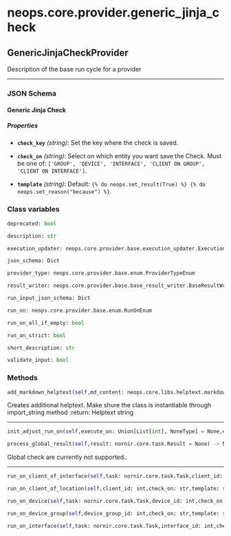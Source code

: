 # neops.core.provider.generic_jinja_check
## GenericJinjaCheckProvider
Description of the base run cycle for a provider

----------
### JSON Schema
#### Generic Jinja Check


##### Properties


- **`check_key`** *(string)*: Set the key where the check is saved.

- **`check_on`** *(string)*: Select on which entity you want save the Check. Must be one of: `['GROUP', 'DEVICE', 'INTERFACE', 'CLIENT ON GROUP', 'CLIENT ON INTERFACE']`.

- **`template`** *(string)*: Default: `{% do neops.set_result(True) %}
{% do neops.set_reason("because") %}`.

### Class variables
```python
deprecated: bool
```
```python
description: str
```
```python
execution_updater: neops.core.provider.base.execution_updater.ExecutionUpdater
```
```python
json_schema: Dict
```
```python
provider_type: neops.core.provider.base.enum.ProviderTypeEnum
```
```python
result_writer: neops.core.provider.base.base_result_writer.BaseResultWriter
```
```python
run_input_json_schema: Dict
```
```python
run_on: neops.core.provider.base.enum.RunOnEnum
```
```python
run_on_all_if_empty: bool
```
```python
run_on_strict: bool
```
```python
short_description: str
```
```python
validate_input: bool
```
### Methods
```python
add_markdown_helptext(self,md_content: neops.core.libs.helptext.markdown_content.MarkDownContent) -> 
```
Creates additional helptext. Make shure the class is instantiable through import_string method
:return: Helptext string

----------
```python
init_adjust_run_on(self,execute_on: Union[List[int], NoneType] = None,execute_on_type: Union[neops.core.provider.base.enum.RunOnEnum, NoneType] = None,dry_run: Union[bool, NoneType] = None,task_input_kwargs: Union[Dict[Any, Any], NoneType] = None,search_query: str = '',task_kwargs: Union[Dict[Any, Any], NoneType] = None,**kwargs) -> NoneType
```
```python
process_global_result(self,result: nornir.core.task.Result = None) -> NoneType
```
Global check are currently not supported..

----------
```python
run_on_client_of_interface(self,task: nornir.core.task.Task,client_id: int,check_on: str,template: str,**kwargs) -> Union[neops.core.provider.base.base_check.NeopsCheckResult, NoneType]
```
```python
run_on_client_of_location(self,client_id: int,check_on: str,template: str,**kwargs) -> Union[neops.core.provider.base.base_check.NeopsCheckResult, NoneType]
```
```python
run_on_device(self,task: nornir.core.task.Task,device_id: int,check_on: str,template: str,**kwargs) -> Union[neops.core.provider.base.base_check.NeopsCheckResult, NoneType]
```
```python
run_on_device_group(self,device_group_id: int,check_on: str,template: str,**kwargs) -> Union[neops.core.provider.base.base_check.NeopsCheckResult, NoneType]
```
```python
run_on_interface(self,task: nornir.core.task.Task,interface_id: int,check_on: str,template: str,**kwargs) -> Union[neops.core.provider.base.base_check.NeopsCheckResult, NoneType]
```